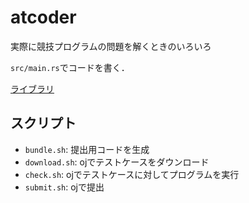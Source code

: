 # atcoder
実際に競技プログラムの問題を解くときのいろいろ

`src/main.rs`でコードを書く．

[ライブラリ](https://github.com/knrew/reprol)

## スクリプト
- `bundle.sh`: 提出用コードを生成
- `download.sh`: ojでテストケースをダウンロード
- `check.sh`: ojでテストケースに対してプログラムを実行
- `submit.sh`: ojで提出

